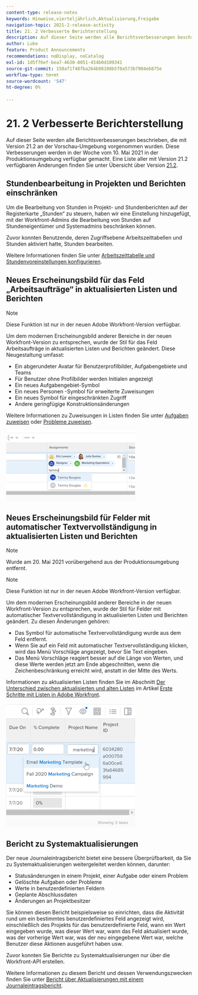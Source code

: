 ```yaml
---
content-type: release-notes
keywords: Hinweise,vierteljährlich,Aktualisierung,Freigabe
navigation-topic: 2021-2-release-activity
title: 21. 2 Verbesserte Berichterstellung
description: Auf dieser Seite werden alle Berichtsverbesserungen beschrieben, die mit Version 21.2 an der Vorschau-Umgebung vorgenommen wurden. Diese Verbesserungen werden in der Woche vom 10. Mai 2021 in der Produktionsumgebung verfügbar gemacht. Eine Liste aller mit Version 21.2 verfügbaren Änderungen finden Sie in der Übersicht über die Version 21.2.
author: Luke
feature: Product Announcements
recommendations: noDisplay, noCatalog
exl-id: 1d5f76ef-bea7-4630-8051-454b0d109341
source-git-commit: 158af1f48fba264b98108b5f0a573b7904eb875e
workflow-type: tm+mt
source-wordcount: '547'
ht-degree: 0%

---
```


# 21. 2 Verbesserte Berichterstellung

Auf dieser Seite werden alle Berichtsverbesserungen beschrieben, die mit Version 21.2 an der Vorschau-Umgebung vorgenommen wurden. Diese Verbesserungen werden in der Woche vom 10. Mai 2021 in der Produktionsumgebung verfügbar gemacht. Eine Liste aller mit Version 21.2 verfügbaren Änderungen finden Sie unter Übersicht über Version [21.2](../../../product-announcements/product-releases/21.2-release-activity/21-2-release-overview.md).

## Stundenbearbeitung in Projekten und Berichten einschränken

Um die Bearbeitung von Stunden in Projekt- und Stundenberichten auf der Registerkarte „Stunden“ zu steuern, haben wir eine Einstellung hinzugefügt, mit der Workfront-Admins die Bearbeitung von Stunden auf Stundeneigentümer und Systemadmins beschränken können.

Zuvor konnten Benutzende, deren Zugriffsebene Arbeitszeittabellen und Stunden aktiviert hatte, Stunden bearbeiten.

Weitere Informationen finden Sie unter [Arbeitszeittabelle und Stundenvoreinstellungen konfigurieren](../../../administration-and-setup/set-up-workfront/configure-timesheets-schedules/timesheet-and-hour-preferences.md).

## Neues Erscheinungsbild für das Feld „Arbeitsaufträge“ in aktualisierten Listen und Berichten

>[!NOTE]
>
>Diese Funktion ist nur in der neuen Adobe Workfront-Version verfügbar.

Um dem modernen Erscheinungsbild anderer Bereiche in der neuen Workfront-Version zu entsprechen, wurde der Stil für das Feld Arbeitsaufträge in aktualisierten Listen und Berichten geändert. Diese Neugestaltung umfasst:

* Ein abgerundeter Avatar für Benutzerprofilbilder, Aufgabengebiete und Teams
* Für Benutzer ohne Profilbilder werden Initialen angezeigt
* Ein neues Aufgabengebiet-Symbol
* Ein neues Personen -Symbol für erweiterte Zuweisungen
* Ein neues Symbol für eingeschränkten Zugriff
* Andere geringfügige Konstruktionsänderungen

Weitere Informationen zu Zuweisungen in Listen finden Sie unter [Aufgaben zuweisen](../../../manage-work/tasks/assign-tasks/assign-tasks.md) oder [Probleme zuweisen](../../../manage-work/issues/manage-issues/assign-issues.md).

![](assets/assignments-updates-350x193.png)

## Neues Erscheinungsbild für Felder mit automatischer Textvervollständigung in aktualisierten Listen und Berichten

>[!NOTE]
>
>Wurde am 20. Mai 2021 vorübergehend aus der Produktionsumgebung entfernt.

>[!NOTE]
>
>Diese Funktion ist nur in der neuen Adobe Workfront-Version verfügbar.

Um dem modernen Erscheinungsbild anderer Bereiche in der neuen Workfront-Version zu entsprechen, wurde der Stil für Felder mit automatischer Textvervollständigung in aktualisierten Listen und Berichten geändert. Zu diesen Änderungen gehören:

* Das Symbol für automatische Textvervollständigung wurde aus dem Feld entfernt.
* Wenn Sie auf ein Feld mit automatischer Textvervollständigung klicken, wird das Menü Vorschläge angezeigt, bevor Sie Text eingeben.
* Das Menü Vorschläge reagiert besser auf die Länge von Werten, und diese Werte werden jetzt am Ende abgeschnitten, wenn die Zeichenbeschränkung erreicht wird, anstatt in der Mitte des Werts.

Informationen zu aktualisierten Listen finden Sie im Abschnitt [Der Unterschied zwischen aktualisierten und alten Listen](../../../workfront-basics/navigate-workfront/use-lists/view-items-in-a-list.md#updated) im Artikel [Erste Schritte mit Listen in Adobe Workfront](../../../workfront-basics/navigate-workfront/use-lists/view-items-in-a-list.md).

![](assets/typeahead-updates-350x336.png)

## Bericht zu Systemaktualisierungen

Der neue Journaleintragsbericht bietet eine bessere Überprüfbarkeit, da Sie zu Systemaktualisierungen weitergeleitet werden können, darunter:

* Statusänderungen in einem Projekt, einer Aufgabe oder einem Problem
* Gelöschte Aufgaben oder Probleme
* Werte in benutzerdefinierten Feldern
* Geplante Abschlussdaten
* Änderungen an Projektbesitzer

Sie können diesen Bericht beispielsweise so einrichten, dass die Aktivität rund um ein bestimmtes benutzerdefiniertes Feld angezeigt wird, einschließlich des Projekts für das benutzerdefinierte Feld, wann ein Wert eingegeben wurde, was dieser Wert war, wann das Feld aktualisiert wurde, was der vorherige Wert war, was der neu eingegebene Wert war, welche Benutzer diese Aktionen ausgeführt haben usw.

Zuvor konnten Sie Berichte zu Systemaktualisierungen nur über die Workfront-API erstellen.

Weitere Informationen zu diesem Bericht und dessen Verwendungszwecken finden Sie unter [Bericht über Aktualisierungen mit einem Journaleintragsbericht](../../../reports-and-dashboards/reports/creating-and-managing-reports/create-journal-entry-report.md).

